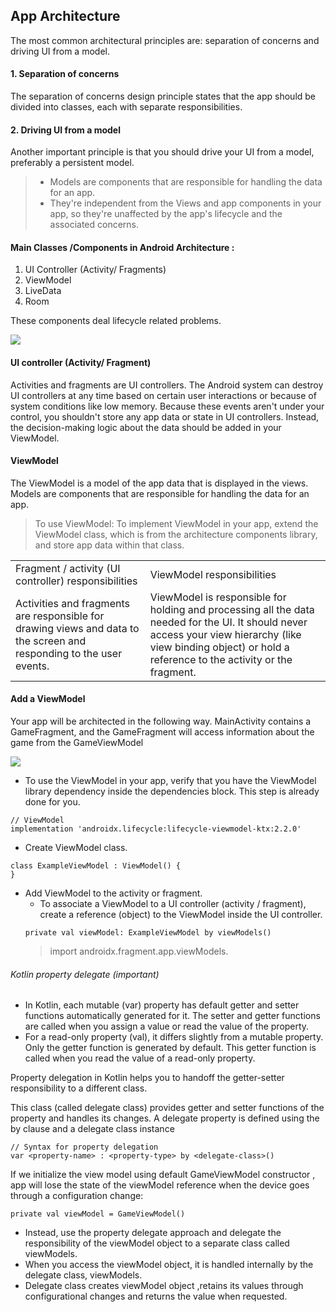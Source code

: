 ## App Architecture
The most common architectural principles are: separation of concerns and driving UI from a model.

#### 1. Separation of concerns
The separation of concerns design principle states that the app should be divided into classes, each with separate responsibilities.

#### 2. Driving UI from a model
Another important principle is that you should drive your UI from a model, preferably a persistent model. 

> * Models are components that are responsible for handling the data for an app. 
> * They're independent from the Views and app components in your app, so they're unaffected by the app's lifecycle and the associated concerns.

#### Main Classes /Components in Android Architecture :
1. UI Controller (Activity/ Fragments)
2. ViewModel
3. LiveData
4. Room

These components deal lifecycle related problems.

![](https://developer.android.com/codelabs/basic-android-kotlin-training-viewmodel/img/53dd5e42f23ffba9.png)

#### UI controller (Activity/ Fragment)
Activities and fragments are UI controllers. 
The Android system can destroy UI controllers at any time based on certain user interactions or because of system conditions like low memory.
 Because these events aren't under your control, you shouldn't store any app data or state in UI controllers. 
Instead, the decision-making logic about the data should be added in your ViewModel.

#### ViewModel

The ViewModel is a model of the app data that is displayed in the views.
Models are components that are responsible for handling the data for an app. 

> To use ViewModel: To implement ViewModel in your app, extend the ViewModel class, which is from the architecture components library, and store app data within that class.

<table>
<tr>
<td>
Fragment / activity (UI controller) responsibilities
</td>
<td>
ViewModel responsibilities
</td>
</tr>
<tr>
<td>
Activities and fragments are responsible for drawing views and data to the screen and responding to the user events.
</td>
<td>
ViewModel is responsible for holding and processing all the data needed for the UI. It should never access your view hierarchy (like view binding object) or hold a reference to the activity or the fragment.
</td>
</tr>
</table>

#### Add a ViewModel

Your app will be architected in the following way. MainActivity contains a GameFragment, and the GameFragment will access information about the game from the GameViewModel

![](https://developer.android.com/codelabs/basic-android-kotlin-training-viewmodel/img/2094f3414ddff9b9.png)

* To use the ViewModel in your app, verify that you have the ViewModel library dependency inside the dependencies block. This step is already done for you.
```
// ViewModel
implementation 'androidx.lifecycle:lifecycle-viewmodel-ktx:2.2.0'
```
* Create ViewModel class.

```
class ExampleViewModel : ViewModel() {
}
```
* Add ViewModel to the activity or fragment.
    * To associate a ViewModel to a UI controller (activity / fragment), create a reference (object) to the ViewModel inside the UI controller.
    ```
    private val viewModel: ExampleViewModel by viewModels()
    ```
    > import androidx.fragment.app.viewModels.

###### Kotlin property delegate (important)

* In Kotlin, each mutable (var) property has default getter and setter functions automatically generated for it. The setter and getter functions are called when you assign a value or read the value of the property.
* For a read-only property (val), it differs slightly from a mutable property. Only the getter function is generated by default. This getter function is called when you read the value of a read-only property.

Property delegation in Kotlin helps you to handoff the getter-setter responsibility to a different class.

This class (called delegate class) provides getter and setter functions of the property and handles its changes.
A delegate property is defined using the by clause and a delegate class instance

```
// Syntax for property delegation
var <property-name> : <property-type> by <delegate-class>()
```
If we initialize the view model using default GameViewModel constructor , app will lose the state of the viewModel reference when the device goes through a configuration change:
```
private val viewModel = GameViewModel()
```
* Instead, use the property delegate approach and delegate the responsibility of the viewModel object to a separate class called viewModels.
* When you access the viewModel object, it is handled internally by the delegate class, viewModels.
* Delegate class creates viewModel object ,retains its values  through configurational changes and returns the value when requested.
